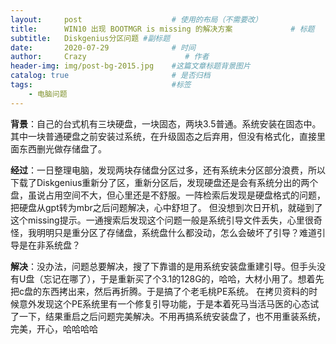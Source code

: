 ```yaml
---
layout:     post                    # 使用的布局（不需要改）
title:      WIN10 出现 BOOTMGR is missing 的解决方案             # 标题 
subtitle:   Diskgenius分区问题 #副标题
date:       2020-07-29              # 时间
author:     Crazy                      # 作者
header-img: img/post-bg-2015.jpg    #这篇文章标题背景图片
catalog: true                       # 是否归档
tags:                               #标签
    - 电脑问题
---
```


**背景**：自己的台式机有三块硬盘，一块固态，两块3.5普通。系统安装在固态中。其中一块普通硬盘之前安装过系统，在升级固态之后弃用，但没有格式化，直接里面东西删光做存储盘了。

**经过**：一日整理电脑，发现两块存储盘分区过多，还有系统未分区部分浪费，所以下载了Diskgenius重新分了区，重新分区后，发现硬盘还是会有系统分出的两个盘，虽说占用空间不大，但心里还是不舒服。一阵检索后发现是硬盘格式的问题，把硬盘从gpt转为mbr之后问题解决，心中舒坦了。
     但没想到次日开机，就碰到了这个missing提示。一通搜索后发现这个问题一般是系统引导文件丢失，心里很奇怪，我明明只是重分区了存储盘，系统盘什么都没动，怎么会破坏了引导？难道引导是在非系统盘？
     
**解决**：没办法，问题总要解决，搜了下靠谱的是用系统安装盘重建引导。但手头没有U盘（忘记在哪了），于是重新买了个3.1的128G的，哈哈，大材小用了。想着先把c盘的东西拷出来，然后再折腾。于是搞了个老毛桃PE系统。
     在拷贝资料的时候意外发现这个PE系统里有一个修复引导功能，于是本着死马当活马医的心态试了一下，结果重启之后问题完美解决。不用再搞系统安装盘了，也不用重装系统，完美，开心，哈哈哈哈
